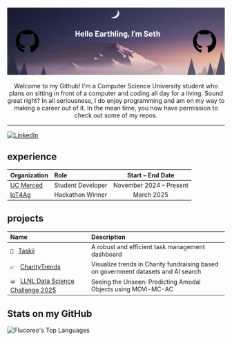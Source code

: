 ![Seth's Banner Image](./images/Github%20Banner.png)


<div align="center">
  Welcome to my Github! I'm a Computer Science University student who plans on sitting in front of a computer and coding all day for a living. Sound great right? In all seriousness, I do enjoy programming and am on my way to making a career out of it. In the mean time, you now have permission to check out some of my repos.
</div>

***

[![LinkedIn](https://img.shields.io/badge/LinkedIn-Profile-blue?logo=linkedin&logoColor=white)](https://www.linkedin.com/in/sethflucas/)

## experience
| Organization                                                    | Role                     | Start – End Date        |
|:----------------------------------------------------------------|:-------------------------|:-----------------------:|
| [UC Merced](https://www.ucmerced.edu)                           | Student Developer        | November 2024 – Present |
| [IoT4Ag](https://iot4ag-hackathon-2025.github.io/)              | Hackathon Winner         | March 2025              |


## projects
| Name                                                                                    | Description                                                                        |
|:----------------------------------------------------------------------------------------|:-----------------------------------------------------------------------------------|
| `📝` &nbsp;&nbsp;[Taskii]([link](https://github.com/Flucoreo/Taskii))                   | A robust and efficient task management dashboard                                   |
| `📈` &nbsp;&nbsp;[CharityTrends]([link](https://github.com/Flucoreo/CharityTrends))     | Visualize trends in Charity fundraising based on government datasets and AI search |
| `📊` &nbsp;&nbsp;[LLNL Data Science Challenge 2025]([link](https://github.com/Flucoreo/LLNL-DSC-2025-Team-4))     | Seeing the Unseen: Predicting Amodal Objects using MOVi-MC-AC |


## Stats on my GitHub
<!-- https://gh-stats-gen.vercel.app/ -->
![Flucoreo's Top Languages](https://github-readme-stats.vercel.app/api/top-langs/?username=Flucoreo&theme=tokyonight&show_icons=true&hide_border=true&layout=compact)

